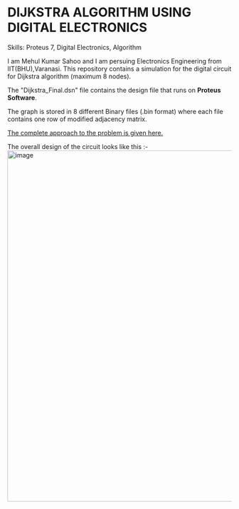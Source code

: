 # DIJKSTRA ALGORITHM USING DIGITAL ELECTRONICS

Skills: Proteus 7, Digital Electronics, Algorithm

I am Mehul Kumar Sahoo and I am persuing Electronics Engineering from IIT(BHU),Varanasi. This repository contains a simulation for the digital circuit for Dijkstra algorithm (maximum 8 nodes).

The "Dijkstra_Final.dsn" file contains the design file that runs on **Proteus Software**.

The graph is stored in 8 different Binary files (.bin format) where each file contains one row of modified adjacency matrix.

[The complete approach to the problem is given here.](https://github.com/Mehul-Kumar-Sahoo/Dijkstra_Digital_Electronics/blob/main/Dijkstra%20approach.pdf)

The overall design of the circuit looks like this :-
<img width="788" alt="image" src="https://user-images.githubusercontent.com/93527557/208272530-3a1d7c98-3f2e-4de0-bad6-e506489fcad0.png">
